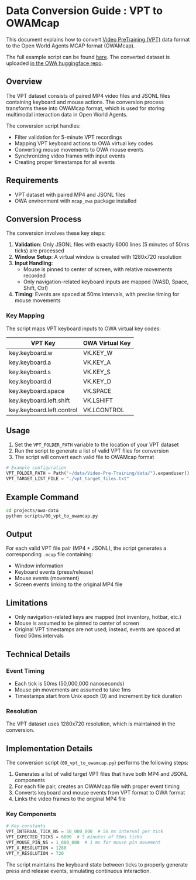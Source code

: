 # Data Conversion Guide : VPT to OWAMcap

This document explains how to convert [Video PreTraining (VPT)](https://github.com/openai/Video-Pre-Training) data format to the Open World Agents MCAP format (OWAMcap).

The full example script can be found [here](https://github.com/open-world-agents/open-world-agents/blob/main/projects/owa-data/scripts/00_vpt_to_owamcap.py).
The converted dataset is uploaded [in the OWA huggingface repo](https://huggingface.co/datasets/open-world-agents/vpt-owamcap).

## Overview

The VPT dataset consists of paired MP4 video files and JSONL files containing keyboard and mouse actions. The conversion process transforms these into OWAMcap format, which is used for storing multimodal interaction data in Open World Agents.

The conversion script handles:
- Filter validation for 5-minute VPT recordings
- Mapping VPT keyboard actions to OWA virtual key codes
- Converting mouse movements to OWA mouse events
- Synchronizing video frames with input events
- Creating proper timestamps for all events

## Requirements

- VPT dataset with paired MP4 and JSONL files
- OWA environment with `mcap_owa` package installed

## Conversion Process

The conversion involves these key steps:

1. **Validation**: Only JSONL files with exactly 6000 lines (5 minutes of 50ms ticks) are processed
2. **Window Setup**: A virtual window is created with 1280x720 resolution
3. **Input Handling**:
   - Mouse is pinned to center of screen, with relative movements recorded
   - Only navigation-related keyboard inputs are mapped (WASD, Space, Shift, Ctrl)
4. **Timing**: Events are spaced at 50ms intervals, with precise timing for mouse movements

### Key Mapping

The script maps VPT keyboard inputs to OWA virtual key codes:

| VPT Key | OWA Virtual Key |
|---------|----------------|
| key.keyboard.w | VK.KEY_W |
| key.keyboard.a | VK.KEY_A |
| key.keyboard.s | VK.KEY_S |
| key.keyboard.d | VK.KEY_D |
| key.keyboard.space | VK.SPACE |
| key.keyboard.left.shift | VK.LSHIFT |
| key.keyboard.left.control | VK.LCONTROL |

## Usage

1. Set the `VPT_FOLDER_PATH` variable to the location of your VPT dataset
2. Run the script to generate a list of valid VPT files for conversion
3. The script will convert each valid file to OWAMcap format

```python
# Example configuration
VPT_FOLDER_PATH = Path("~/data/Video-Pre-Training/data/").expanduser()
VPT_TARGET_LIST_FILE = "./vpt_target_files.txt"
```

## Example Command

```bash
cd projects/owa-data
python scripts/00_vpt_to_owamcap.py
```

## Output

For each valid VPT file pair (MP4 + JSONL), the script generates a corresponding `.mcap` file containing:
- Window information
- Keyboard events (press/release)
- Mouse events (movement)
- Screen events linking to the original MP4 file

## Limitations

- Only navigation-related keys are mapped (not inventory, hotbar, etc.)
- Mouse is assumed to be pinned to center of screen
- Original VPT timestamps are not used; instead, events are spaced at fixed 50ms intervals

## Technical Details

### Event Timing

- Each tick is 50ms (50,000,000 nanoseconds)
- Mouse pin movements are assumed to take 1ms
- Timestamps start from Unix epoch (0) and increment by tick duration

### Resolution

The VPT dataset uses 1280x720 resolution, which is maintained in the conversion.

## Implementation Details

The conversion script (`00_vpt_to_owamcap.py`) performs the following steps:

1. Generates a list of valid target VPT files that have both MP4 and JSONL components
2. For each file pair, creates an OWAMcap file with proper event timing
3. Converts keyboard and mouse events from VPT format to OWA format
4. Links the video frames to the original MP4 file

### Key Components

```python
# Key constants
VPT_INTERVAL_TICK_NS = 50_000_000  # 50 ms interval per tick
VPT_EXPECTED_TICKS = 6000  # 5 minutes of 50ms ticks
VPT_MOUSE_PIN_NS = 1_000_000  # 1 ms for mouse pin movement
VPT_X_RESOLUTION = 1280
VPT_Y_RESOLUTION = 720
```

The script maintains the keyboard state between ticks to properly generate press and release events, simulating continuous interaction.